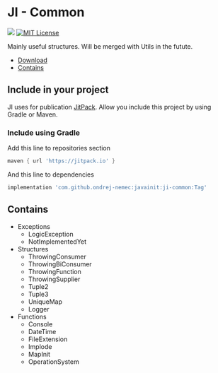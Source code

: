 # JI - Common

[![](https://jitpack.io/v/ondrej-nemec/javainit.svg)](https://jitpack.io/#ondrej-nemec/javainit)
[![MIT License](http://img.shields.io/badge/license-MIT-green.svg) ](https://github.com/ondrej-nemec/javainit/blob/master/LICENSE)

Mainly useful structures. Will be merged with Utils in the futute.

* [Download](#include-in-your-project)
* [Contains](#contains)

## Include in your project

JI uses for publication <a href="https://jitpack.io/">JitPack</a>. Allow you include this project by using Gradle or Maven.

### Include using Gradle

Add this line to repositories section
```gradle
maven { url 'https://jitpack.io' }
```
And this line to dependencies
```gradle
implementation 'com.github.ondrej-nemec:javainit:ji-common:Tag'
```

## Contains

* Exceptions
	* LogicException
	* NotImplementedYet
* Structures
	* ThrowingConsumer
	* ThrowingBiConsumer
	* ThrowingFunction
	* ThrowingSupplier
	* Tuple2
	* Tuple3
	* UniqueMap
	* Logger
* Functions
	* Console
	* DateTime
	* FileExtension
	* Implode
	* MapInit
	* OperationSystem
